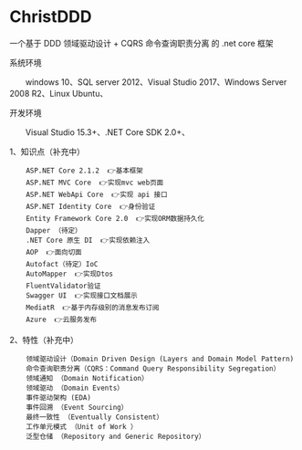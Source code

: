 # ChristDDD
一个基于 DDD 领域驱动设计 + CQRS 命令查询职责分离 的 .net core 框架

系统环境

　　windows 10、SQL server 2012、Visual Studio 2017、Windows Server 2008 R2、Linux Ubuntu、

开发环境

　　Visual Studio 15.3+、.NET Core SDK 2.0+、
  
  
1、知识点（补充中）
  
        ASP.NET Core 2.1.2  👉基本框架
        ASP.NET MVC Core  👉实现mvc web页面
        ASP.NET WebApi Core  👉实现 api 接口
        ASP.NET Identity Core  👉身份验证
        Entity Framework Core 2.0  👉实现ORM数据持久化
        Dapper （待定）
        .NET Core 原生 DI  👉实现依赖注入
        AOP  👉面向切面
        Autofact（待定）IoC
        AutoMapper  👉实现Dtos
        FluentValidator验证
        Swagger UI  👉实现接口文档展示
        MediatR  👉基于内存级别的消息发布订阅
        Azure  👉云服务发布
 

2、特性（补充中）

        领域驱动设计（Domain Driven Design (Layers and Domain Model Pattern)
        命令查询职责分离（CQRS：Command Query Responsibility Segregation）
        领域通知 （Domain Notification）
        领域驱动 （Domain Events）
        事件驱动架构 (EDA)
        事件回溯 （Event Sourcing）
        最终一致性 （Eventually Consistent）
        工作单元模式 （Unit of Work ）
        泛型仓储 （Repository and Generic Repository）
